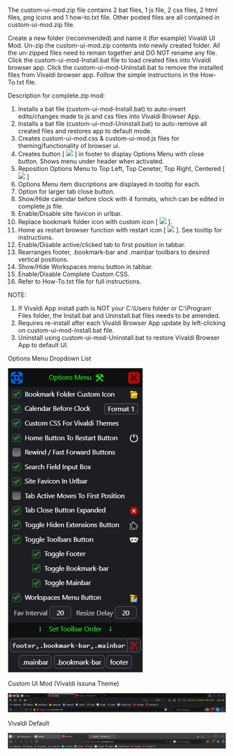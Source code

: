 The custom-ui-mod.zip file contains 2 bat files, 1 js file, 2 css files, 2 html files, png icons and 1 how-to.txt file. Other posted files are all contained in custom-ui-mod.zip file.

Create a new folder (recommended) and name it (for example) Vivaldi UI Mod. Un-zip the custom-ui-mod.zip contents into newly created folder. All the un-zipped files need to remain together and DO NOT rename any file. Click the custom-ui-mod-Install.bat file to load created files into Vivaldi browser app. Click the custom-ui-mod-Uninstall.bat to remove the installed files from Vivaldi browser app. Follow the simple instructions in the How-To.txt file.

Description for complete.zip mod:
1. Installs a bat file (custom-ui-mod-Install.bat) to auto-insert edits/changes made to js and css files into Vivaldi Browser App.
2. Installs a bat file (custom-ui-mod-Uninstall.bat) to auto-remove all created files and restores app to default mode.
3. Creates custom-ui-mod.css & custom-ui-mod.js files for theming/functionality of browser ui.
4. Creates button [ <img src="https://github.com/srazzano/Images/blob/master/options.png"/> ] in footer to display Options Menu with close button. Shows menu under header when activated.
5. Reposition Options Menu to Top Left, Top Ceneter, Top Right, Centered [ <img src="https://github.com/srazzano/Images/blob/master/position.png"/> ]
6. Options Menu item discriptions are displayed in tooltip for each.
7. Option for larger tab close button.
8. Show/Hide calendar before clock with 4 formats, which can be edited in complete.js file.
9. Enable/Disable site favicon in urlbar.
10. Replace bookmark folder icon with custom icon [ <img src="https://github.com/srazzano/Images/blob/master/folderIcon.png"/> ].
11. Home as restart browser function with restart icon [ <img src="https://github.com/srazzano/Images/blob/master/restartIcon.png"/> ]. See tooltip for instructions.
12. Enable/Disable active/clicked tab to first position in tabbar.
13. Rearranges footer, .bookmark-bar and .mainbar toolbars to desired vertical positions.
14. Show/Hide Workspaces menu button in tabbar.
15. Enable/Disable Complete Custom CSS.
16. Refer to How-To.txt file for full instructions.

NOTE: 
1. If Vivaldi App install path is NOT your C:\Users folder or C:\Program Files folder, the Install.bat and Uninstall.bat files needs to be amended.
2. Requires re-install after each Vivaldi Browser App update by left-clicking on custom-ui-mod-Install.bat file.
3. Uninstall using custom-ui-mod-Uninstall.bat to restore Vivaldi Browser App to default UI.

Options Menu Dropdown List

<img src="https://github.com/Razzano/Images/blob/master/Custom_UI_Mod_MenuDropdownList.png"/>

Custom UI Mod (Vivaldi Issuna Theme)

<img src="https://github.com/Razzano/Images/blob/master/Custom_UI_Mod.png"/>

Vivaldi Default

<img src="https://github.com/Razzano/Images/blob/master/Default_UI.png"/>
